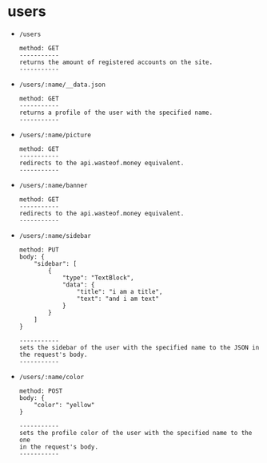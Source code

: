 # users

- `/users`
	```
	method: GET
	-----------
	returns the amount of registered accounts on the site.
	-----------
	```

- `/users/:name/__data.json`
	```
	method: GET
	-----------
	returns a profile of the user with the specified name.
	-----------
	```

- `/users/:name/picture`
	```
	method: GET
	-----------
	redirects to the api.wasteof.money equivalent.
	-----------
	```

- `/users/:name/banner`
	```
	method: GET
	-----------
	redirects to the api.wasteof.money equivalent.
	-----------
	```

- `/users/:name/sidebar`
	```
	method: PUT
	body: {
		"sidebar": [
			{
				"type": "TextBlock",
				"data": {
					"title": "i am a title",
					"text": "and i am text"
				}
			}
		]
	}

	-----------
	sets the sidebar of the user with the specified name to the JSON in
	the request's body.
	-----------
	```

- `/users/:name/color`
	```
	method: POST
	body: {
		"color": "yellow"
	}

	-----------
	sets the profile color of the user with the specified name to the one
	in the request's body.
	-----------
	```